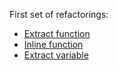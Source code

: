 First set of refactorings:

- [Extract function](./extract_function/)
- [Inline function](./inline_function/)
- [Extract variable](./extract_variable/)
